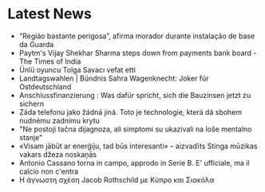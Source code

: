 # Latest News
-  “Região bastante perigosa”, afirma morador durante instalação de base da Guarda
-  Paytm's Vijay Shekhar Sharma steps down from payments bank board - The Times of India
-  Ünlü oyuncu Tolga Savacı vefat etti
-  Landtagswahlen | Bündnis Sahra Wagenknecht: Joker für Ostdeutschland
-  Anschlussfinanzierung : Was dafür spricht, sich die Bauzinsen jetzt zu sichern
-  Záda telefonu jako žádná jiná. Toto je technologie, která dá sbohem nudnému zadnímu krytu
-  "Ne postoji tačna dijagnoza, ali simptomi su ukazivali na loše mentalno stanje"
-  «Visam jābūt ar enerģiju, tad būs interesanti» – aizvadīts Stinga mūzikas vakars džeza noskaņās
-  Antonio Cassano torna in campo, approdo in Serie B. E' ufficiale, ma il calcio non c'entra
-  Η άγνωστη σχέση Jacob Rothschild με Κύπρο και Σιακόλα
